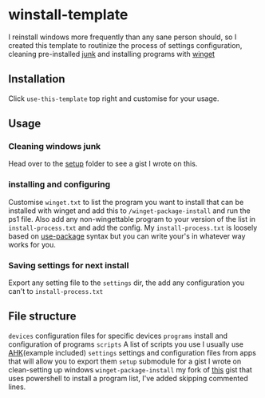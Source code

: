 # winstall-template
 I reinstall windows more frequently than any sane person should, so I created this template to routinize the process of settings configuration, cleaning pre-installed [junk](https://github.com/Sycnex/Windows10Debloater) and installing programs with [winget](https://github.com/microsoft/winget-cli)

## Installation
Click `use-this-template` top right and customise for your usage.

## Usage

### Cleaning windows junk
Head over to the [setup](https://gist.github.com/tagd/ca71d387876a26772e05a64ed5229a9d) folder to see a gist I wrote on this.

### installing and configuring
Customise `winget.txt` to list the program you want to install that can be installed with winget and add this to `/winget-package-install` and run the ps1 file. 
Also add any non-wingettable program to your version of the list in `install-process.txt` and add the config.
My `install-process.txt` is loosely based on [use-package](https://github.com/jwiegley/use-package) syntax but you can write your's in whatever way works for you.

### Saving settings for next install
Export any setting file to the `settings` dir, the add any configuration you can't to `install-process.txt`

## File structure
`devices` configuration files for specific devices
`programs` install and configuration of programs
`scripts` A list of scripts you use I usually use [AHK](https://www.autohotkey.com/)(example included)
`settings` settings and configuration files from apps that will allow you to export them
`setup` submodule for a gist I wrote on clean-setting up windows
`winget-package-install` my fork of [this](https://gist.github.com/karaeren/5b1ca6e523231e4cbdb9ee52d5dfccf4) gist that uses powershell to install a program list, I've added skipping commented lines.
